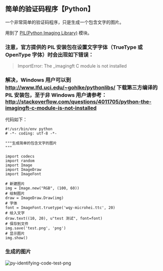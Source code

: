 ## 简单的验证码程序【Python】

一个非常简单的验证码程序，只是生成一个包含文字的图片。

用到了 [PIL(Python Imaging Library)](http://www.pythonware.com/products/pil/) 模块。

### 注意，官方提供的 PIL 安装包在设置文字字体（TrueType 或 OpenType 字体）时会出现如下错误：

>ImportError: The _imagingft C module is not installed

### 解决，Windows 用户可以到 <http://www.lfd.uci.edu/~gohlke/pythonlibs/> 下载第三方编译的 PIL 安装包，至于非 Windows 用户请参考： <http://stackoverflow.com/questions/4011705/python-the-imagingft-c-module-is-not-installed>

代码如下：

    #!/usr/bin/env python
    # -*- coding: utf-8 -*-

    """生成简单的包含文字的图片
    """

    import codecs
    import random
    import Image
    import ImageDraw
    import ImageFont

    # 新建图片
    img = Image.new("RGB", (100, 60))
    # 绘制图片
    draw = ImageDraw.Draw(img)
    # 字体
    font = ImageFont.truetype('wqy-microhei.ttc', 20)
    # 绘入文字
    draw.text((10, 20), u"test 测试", font=font)
    # 保存到文件
    img.save('test.png', 'png')
    # 显示图片
    img.show()

### 生成的图片
![py-identifying-code-test-png](https://github.com/mozillazg/my-blog-file/raw/master/2011/06/test.png)
